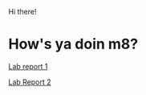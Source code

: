 Hi there!

# How's ya doin m8?

[Lab report 1](https://monip1.github.io/cse15l-lab-reports/lab-report-1-week-2.html)

[Lab Report 2](https://monip1.github.io/cse15l-lab-reports/lab-report-2-week-4.html)
